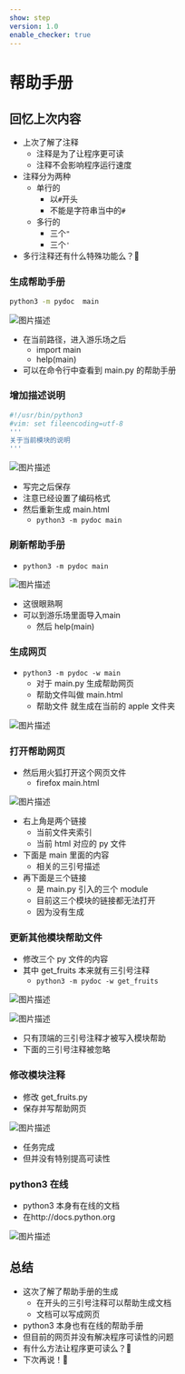 ```yaml
---
show: step
version: 1.0
enable_checker: true
---
```


# 帮助手册

## 回忆上次内容

- 上次了解了注释
  - 注释是为了让程序更可读
  - 注释不会影响程序运行速度
- 注释分为两种
  - 单行的 
	- 以`#`开头
	- 不能是字符串当中的`#`
  - 多行的 
	- 三个`"`
	- 三个`'`
- 多行注释还有什么特殊功能么？🤔

### 生成帮助手册

```bash
python3 -m pydoc  main
```

![图片描述](https://doc.shiyanlou.com/courses/uid1190679-20210816-1629096040358)

- 在当前路径，进入游乐场之后
	- import main
	- help(main)
- 可以在命令行中查看到 main.py 的帮助手册

### 增加描述说明

```bash
#!/usr/bin/python3
#vim: set fileencoding=utf-8
'''
关于当前模块的说明
'''
```

![图片描述](https://doc.shiyanlou.com/courses/uid1190679-20220214-1644828150094)

- 写完之后保存
- 注意已经设置了编码格式
- 然后重新生成 main.html
  - `python3 -m pydoc main`

### 刷新帮助手册

- `python3 -m pydoc main`

![图片描述](https://doc.shiyanlou.com/courses/uid1190679-20220214-1644828256864)

- 这很眼熟啊
- 可以到游乐场里面导入main
	- 然后 help(main)

### 生成网页

- `python3 -m pydoc -w main`
  - 对于 main.py 生成帮助网页
  - 帮助文件叫做 main.html
  - 帮助文件 就生成在当前的 apple 文件夹

![图片描述](https://doc.shiyanlou.com/courses/uid1190679-20220214-1644828471923)

### 打开帮助网页

- 然后用火狐打开这个网页文件
	- firefox main.html

![图片描述](https://doc.shiyanlou.com/courses/uid1190679-20220214-1644828505371)

- 右上角是两个链接
  - 当前文件夹索引
  - 当前 html 对应的 py 文件
- 下面是 main 里面的内容
  - 相关的三引号描述
- 再下面是三个链接
  - 是 main.py 引入的三个 module
  - 目前这三个模块的链接都无法打开
  - 因为没有生成

### 更新其他模块帮助文件

- 修改三个 py 文件的内容
- 其中 get_fruits 本来就有三引号注释
  - `python3 -m pydoc -w get_fruits`

![图片描述](https://doc.shiyanlou.com/courses/uid1190679-20220214-1644828689553)

![图片描述](https://doc.shiyanlou.com/courses/uid1190679-20210816-1629098034501)

- 只有顶端的三引号注释才被写入模块帮助
- 下面的三引号注释被忽略

### 修改模块注释

- 修改 get_fruits.py
- 保存并写帮助网页

![图片描述](https://doc.shiyanlou.com/courses/uid1190679-20210816-1629098243809)

- 任务完成
- 但并没有特别提高可读性

### python3 在线

- python3 本身有在线的文档
- 在http://docs.python.org

![图片描述](https://doc.shiyanlou.com/courses/uid1190679-20210816-1629098501853)

## 总结

- 这次了解了帮助手册的生成
  - 在开头的三引号注释可以帮助生成文档
  - 文档可以写成网页
- python3 本身也有在线的帮助手册
- 但目前的网页并没有解决程序可读性的问题
- 有什么方法让程序更可读么？🤔
- 下次再说！👋
